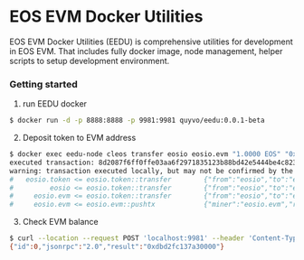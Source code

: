# EOS EVM Docker Utilities

EOS EVM Docker Utilities (EEDU) is comprehensive utilities for development in EOS EVM. That includes fully docker image, node management, helper scripts to setup development environment.

### Getting started

1. run EEDU docker

```bash
$ docker run -d -p 8888:8888 -p 9981:9981 quyvo/eedu:0.0.1-beta
```

2. Deposit token to EVM address

```bash
$ docker exec eedu-node cleos transfer eosio eosio.evm "1.0000 EOS" "0x748A1b651Fb70Dd8ac3660Aa422e9cdd666BbEF3"
executed transaction: 8d2087f6ff0ffe03aa6f2971835123b88bd42e5444be4c82347b4735325d4ea4  168 bytes  911 us
warning: transaction executed locally, but may not be confirmed by the network yet         ]
#   eosio.token <= eosio.token::transfer        {"from":"eosio","to":"eosio.evm","quantity":"1.0000 EOS","memo":"0x748A1b651Fb70Dd8ac3660Aa422e9cdd6...
#         eosio <= eosio.token::transfer        {"from":"eosio","to":"eosio.evm","quantity":"1.0000 EOS","memo":"0x748A1b651Fb70Dd8ac3660Aa422e9cdd6...
#     eosio.evm <= eosio.token::transfer        {"from":"eosio","to":"eosio.evm","quantity":"1.0000 EOS","memo":"0x748A1b651Fb70Dd8ac3660Aa422e9cdd6...
#     eosio.evm <= eosio.evm::pushtx            {"miner":"eosio.evm","rlptx":"f4808522ecb25c0082520894748a1b651fb70dd8ac3660aa422e9cdd666bbef3880dbd...
```

3. Check EVM balance

```bash
$ curl --location --request POST 'localhost:9981' --header 'Content-Type: application/json' --data-raw '{"method":"eth_getBalance","params":["0x748A1b651Fb70Dd8ac3660Aa422e9cdd666BbEF3","latest"],"id":0,"jsonrpc":"2.0"}'
{"id":0,"jsonrpc":"2.0","result":"0xdbd2fc137a30000"}
```